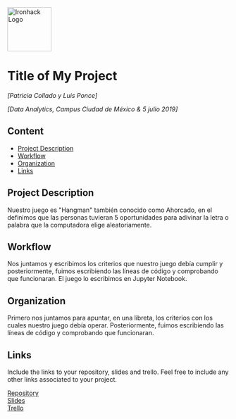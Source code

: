 <img src="https://bit.ly/2VnXWr2" alt="Ironhack Logo" width="100"/>

# Title of My Project
*[Patricia Collado y Luis Ponce]*

*[Data Analytics, Campus Ciudad de México & 5 julio 2019]*

## Content
- [Project Description](#project-description)
- [Workflow](#workflow)
- [Organization](#organization)
- [Links](#links)

<a name="project-description"></a>

## Project Description
Nuestro juego es "Hangman" también conocido como Ahorcado, en el definimos que las personas tuvieran 5 oportunidades para adivinar la letra o palabra que la computadora elige aleatoriamente.

<a name="workflow"></a>

## Workflow
Nos juntamos y escribimos los criterios que nuestro juego debía cumplir y posteriormente, fuimos escribiendo las líneas de código y comprobando que funcionaran. El juego lo escribimos en Jupyter Notebook.

<a name="organization"></a>

## Organization
Primero nos juntamos para apuntar, en una libreta, los criterios con los cuales nuestro juego debía operar. Posteriormente, fuimos escribiendo las líneas de código y comprobando que funcionaran.

<a name="links"></a>

## Links
Include the links to your repository, slides and trello. Feel free to include any other links associated to your project. 

[Repository](https://github.com/)  
[Slides](https://slides.com/)  
[Trello](https://trello.com/en)  